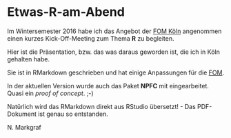 # Etwas-R-am-Abend

Im Wintersemester 2016 habe ich das Angebot der [FOM Köln](https://www.fom.de/hochschulzentren/studium-in-koeln.html) angenommen einen kurzes Kick-Off-Meeting zum Thema **R** zu begleiten.

Hier ist die Präsentation, bzw. das was daraus geworden ist, die ich in Köln gehalten habe.

Sie ist in RMarkdown geschrieben und hat einige Anpassungen für die [FOM](http://www.fom.de).

In der aktuellen Version wurde auch das Paket **NPFC** mit eingearbeitet. Quasi ein *proof of concept*. ;-)

Natürlich wird das RMarkdown direkt aus RStudio übersetzt! - Das PDF-Dokument ist genau so entstanden.

N. Markgraf
